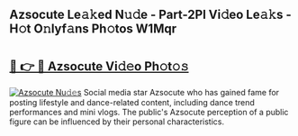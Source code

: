 ## Azsocute Le𝚊𝚔ed N𝚞𝚍e - Part-2Pl Vi𝚍eo Le𝚊𝚔s - H𝚘t O𝚗lyf𝚊ns Ph𝚘tos W1Mqr

# <h2><a href="http://hf92c5.feru.top/?c=Azsocute">🔗 👉 🔴 Azsocute Vi𝚍𝚎o Ph𝚘t𝚘𝚜</a></h2>

[![Azsocute Nu𝚍𝚎s](https://i.imgur.com/0TWrTi3.gif)](http://hf92c5.feru.top/?c=Azsocute)
Social media star Azsocute who has gained fame for posting lifestyle and dance-related content, including dance trend performances and mini vlogs. The public's Azsocute perception of a public figure can be influenced by their personal characteristics. 
